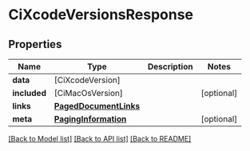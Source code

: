 # CiXcodeVersionsResponse

## Properties
Name | Type | Description | Notes
------------ | ------------- | ------------- | -------------
**data** | [CiXcodeVersion] |  | 
**included** | [CiMacOsVersion] |  | [optional] 
**links** | [**PagedDocumentLinks**](PagedDocumentLinks.md) |  | 
**meta** | [**PagingInformation**](PagingInformation.md) |  | [optional] 

[[Back to Model list]](../README.md#documentation-for-models) [[Back to API list]](../README.md#documentation-for-api-endpoints) [[Back to README]](../README.md)


